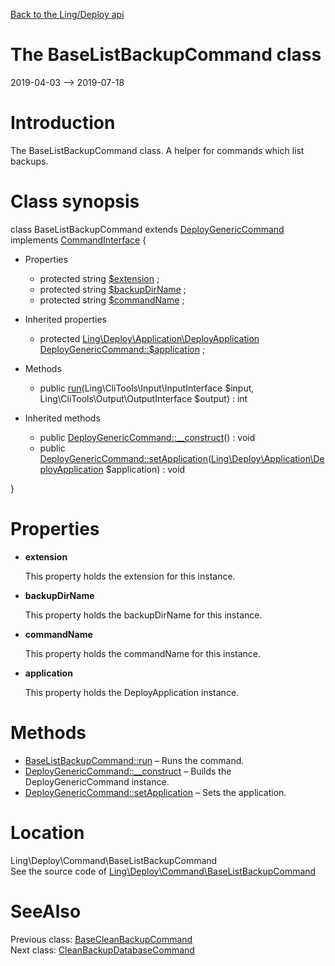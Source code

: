 [Back to the Ling/Deploy api](https://github.com/lingtalfi/Deploy/blob/master/doc/api/Ling/Deploy.md)



The BaseListBackupCommand class
================
2019-04-03 --> 2019-07-18






Introduction
============

The BaseListBackupCommand class.
A helper for commands which list backups.



Class synopsis
==============


class <span class="pl-k">BaseListBackupCommand</span> extends [DeployGenericCommand](https://github.com/lingtalfi/Deploy/blob/master/doc/api/Ling/Deploy/Command/DeployGenericCommand.md) implements [CommandInterface](https://github.com/lingtalfi/CliTools/blob/master/doc/api/Ling/CliTools/Command/CommandInterface.md) {

- Properties
    - protected string [$extension](#property-extension) ;
    - protected string [$backupDirName](#property-backupDirName) ;
    - protected string [$commandName](#property-commandName) ;

- Inherited properties
    - protected [Ling\Deploy\Application\DeployApplication](https://github.com/lingtalfi/Deploy/blob/master/doc/api/Ling/Deploy/Application/DeployApplication.md) [DeployGenericCommand::$application](#property-application) ;

- Methods
    - public [run](https://github.com/lingtalfi/Deploy/blob/master/doc/api/Ling/Deploy/Command/BaseListBackupCommand/run.md)(Ling\CliTools\Input\InputInterface $input, Ling\CliTools\Output\OutputInterface $output) : int

- Inherited methods
    - public [DeployGenericCommand::__construct](https://github.com/lingtalfi/Deploy/blob/master/doc/api/Ling/Deploy/Command/DeployGenericCommand/__construct.md)() : void
    - public [DeployGenericCommand::setApplication](https://github.com/lingtalfi/Deploy/blob/master/doc/api/Ling/Deploy/Command/DeployGenericCommand/setApplication.md)([Ling\Deploy\Application\DeployApplication](https://github.com/lingtalfi/Deploy/blob/master/doc/api/Ling/Deploy/Application/DeployApplication.md) $application) : void

}




Properties
=============

- <span id="property-extension"><b>extension</b></span>

    This property holds the extension for this instance.
    
    

- <span id="property-backupDirName"><b>backupDirName</b></span>

    This property holds the backupDirName for this instance.
    
    

- <span id="property-commandName"><b>commandName</b></span>

    This property holds the commandName for this instance.
    
    

- <span id="property-application"><b>application</b></span>

    This property holds the DeployApplication instance.
    
    



Methods
==============

- [BaseListBackupCommand::run](https://github.com/lingtalfi/Deploy/blob/master/doc/api/Ling/Deploy/Command/BaseListBackupCommand/run.md) &ndash; Runs the command.
- [DeployGenericCommand::__construct](https://github.com/lingtalfi/Deploy/blob/master/doc/api/Ling/Deploy/Command/DeployGenericCommand/__construct.md) &ndash; Builds the DeployGenericCommand instance.
- [DeployGenericCommand::setApplication](https://github.com/lingtalfi/Deploy/blob/master/doc/api/Ling/Deploy/Command/DeployGenericCommand/setApplication.md) &ndash; Sets the application.





Location
=============
Ling\Deploy\Command\BaseListBackupCommand<br>
See the source code of [Ling\Deploy\Command\BaseListBackupCommand](https://github.com/lingtalfi/Deploy/blob/master/Command/BaseListBackupCommand.php)



SeeAlso
==============
Previous class: [BaseCleanBackupCommand](https://github.com/lingtalfi/Deploy/blob/master/doc/api/Ling/Deploy/Command/BaseCleanBackupCommand.md)<br>Next class: [CleanBackupDatabaseCommand](https://github.com/lingtalfi/Deploy/blob/master/doc/api/Ling/Deploy/Command/CleanBackupDatabaseCommand.md)<br>
